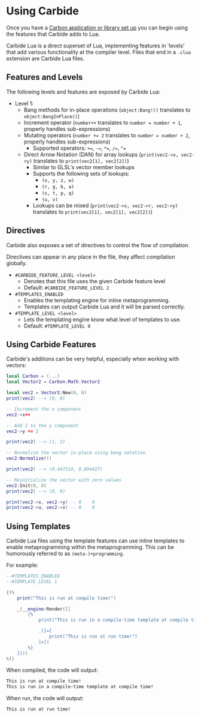 # Using Carbide
Once you have a [Carbon application or library set up](Getting_Started) you can begin using the features that Carbide adds to Lua.

Carbide Lua is a direct superset of Lua, implementing features in 'levels' that add various functionality at the compiler level. Files that end in a `.clua` extension are Carbide Lua files.

## Features and Levels
The following levels and features are exposed by Carbide Lua:

- Level 1:
	- Bang methods for in-place operations (`object:Bang!()` translates to `object:BangInPlace()`)
	- Increment operator (`number++` translates to `number = number + 1`, properly handles sub-expressions)
	- Mutating operators (`number += 2` translates to `number = number + 2`, properly handles sub-expressions)
		- Supported operators: `+=`, `-=`, `*=`, `/=`, `^=`
	- Direct Arrow Notation (DAN) for array lookups (`print(vec2->x, vec2->y)` translates to `print(vec2[1], vec2[2])`)
		- Similar to GLSL's vector member lookups
		- Supports the following sets of lookups:
			- `(x, y, z, w)`
			- `(r, g, b, a)`
			- `(s, t, p, q)`
			- `(u, v)`
		- Lookups can be mixed (`print(vec2->x, vec2->r, vec2->y)` translates to `print(vec2[1], vec2[1], vec2[2])`)

## Directives
Carbide also exposes a set of directives to control the flow of compilation.

Directives can appear in any place in the file, they affect compilation globally.

- `#CARBIDE_FEATURE_LEVEL <level>`
	- Denotes that this file uses the given Carbide feature level
	- Default: `#CARBIDE_FEATURE_LEVEL 2`
- `#TEMPLATES_ENABLED`
	- Enables the templating engine for inline metaprogramming.
	- Templates can output Carbide Lua and it will be parsed correctly.
- `#TEMPLATE_LEVEL <level>`
	- Lets the templating engine know what level of templates to use.
	- Default: `#TEMPLATE_LEVEL 0`

## Using Carbide Features
Carbide's additions can be very helpful, especially when working with vectors:

```lua
local Carbon = (...)
local Vector2 = Carbon.Math.Vector2

local vec2 = Vector2:New(0, 0)
print(vec2) --> (0, 0)

-- Increment the x component
vec2->x++

-- Add 2 to the y component
vec2->y += 2

print(vec2) --> (1, 2)

-- Normalize the vector in-place using bang notation
vec2:Normalize!()

print(vec2) --> (0.447214, 0.894427)

-- Reinitialize the vector with zero values
vec2:Init(0, 0)
print(vec2) --> (0, 0)

print(vec2->x, vec2->y) -- 0	0
print(vec2->u, vec2->v) -- 0	0
```

## Using Templates
Carbide Lua files using the template features can use inline templates to enable metaprogramming within the metaprogramming. This can be humorously referred to as `(meta-)+programming`.

For example:

```lua
--#TEMPLATES_ENABLED
--#TEMPLATE_LEVEL 1

{!%
	print("This is run at compile time!")

	_(__engine:Render([[
		{%
			print("This is run in a compile-time template at compile time!")

			_([=[
				print("This is run at run time!")
			]=])
		%}
	]]))
%!}
```

When compiled, the code will output:
```html
This is run at compile time!
This is run in a compile-time template at compile time!
```

When run, the code will output:
```html
This is run at run time!
```